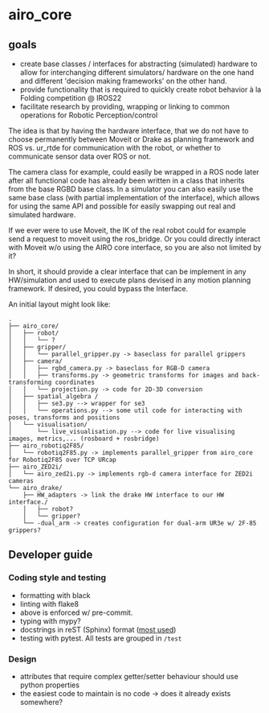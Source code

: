 # airo_core

## goals
- create base classes / interfaces for abstracting (simulated) hardware to allow for interchanging different simulators/ hardware on the one hand and different 'decision making frameworks' on the other hand.
- provide functionality that is required to quickly create robot behavior à la Folding competition @ IROS22
- facilitate research by providing, wrapping or linking to common operations for Robotic Perception/control


The idea is that by having the hardware interface, that we do not have to choose permanently between Moveit or Drake as planning framework and ROS vs. ur_rtde for communication with the robot, or whether to communicate sensor data over ROS or not.

The camera class for example, could easily be wrapped in a ROS node later after all functional code has already been written in a class that inherits from the base RGBD base class. In a simulator you can also easily use the same base class (with partial implementation of the interface), which allows for using the same API and possible for easily swapping out real and simulated hardware.

If we ever were to use Moveit, the IK of the real robot could for example send a request to moveit using the ros_bridge. Or you could directly interact with Moveit w/o using the AIRO core interface, so you are also not limited by it?

In short, it should provide a clear interface that can be implement in any HW/simulation and used to execute plans devised in any motion planning framework. If desired, you could bypass the Interface.

An initial layout might look like:
```
.
├── airo_core/
│   ├── robot/
│   │   └── ?
│   ├── gripper/
│   │   └── parallel_gripper.py -> baseclass for parallel grippers
│   ├── camera/
│   │   ├── rgbd_camera.py -> baseclass for RGB-D camera
│   │   ├── transforms.py -> geometric transforms for images and back-transforming coordinates
│   │   └── projection.py -> code for 2D-3D conversion
│   ├── spatial_algebra /
│   │   ├── se3.py --> wrapper for se3
│   │   └── operations.py --> some util code for interacting with poses, transforms and positions
│   └── visualisation/
│       └── live_visualisation.py --> code for live visualising images, metrics,... (rosboard + rosbridge)
├── airo_robotiq2F85/
│   └── robotiq2F85.py -> implements parallel_gripper from airo_core for Robotiq2F85 over TCP URcap
├── airo_ZED2i/
│   └── airo_zed2i.py -> implements rgb-d camera interface for ZED2i cameras
└── airo_drake/
    ├── HW_adapters -> link the drake HW interface to our HW interface./
    │   ├── robot?
    │   └── gripper?
    └── -dual_arm -> creates configuration for dual-arm UR3e w/ 2F-85 grippers?
```
## Developer guide
### Coding style and testing
- formatting with black
- linting with flake8
- above is enforced w/ pre-commit.
- typing with mypy?
- docstrings in reST (Sphinx) format ([most used](https://stackoverflow.com/questions/3898572/what-are-the-most-common-python-docstring-formats))
- testing with pytest. All tests are grouped in `/test`


### Design
- attributes that require complex getter/setter behaviour should use python properties
- the easiest code to maintain is no code -> does it already exists somewhere?